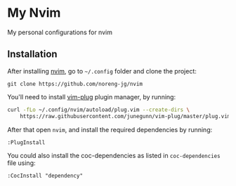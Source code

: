 # My Nvim

My personal configurations for nvim 

## Installation

After installing [nvim](https://github.com/neovim/neovim/wiki/Installing-Neovim), go to  `~/.config` folder and  clone the project:

```
git clone https://github.com/noreng-jg/nvim
```

You'll need to install [vim-plug](https://github.com/junegunn/vim-plug) plugin manager, by running:

```bash
curl -fLo ~/.config/nvim/autoload/plug.vim --create-dirs \
    https://raw.githubusercontent.com/junegunn/vim-plug/master/plug.vim
```
After that open `nvim`, and install the required dependencies by running:

`:PlugInstall`

You could also install the coc-dependencies as listed in `coc-dependencies` file using:

`:CocInstall "dependency"`
